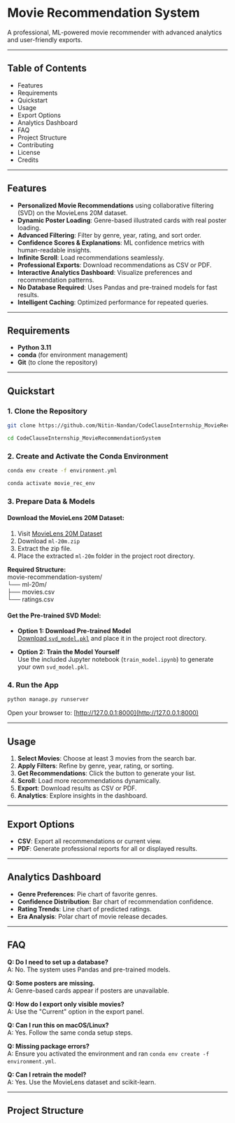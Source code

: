 # Movie Recommendation System

A professional, ML-powered movie recommender with advanced analytics and user-friendly exports.

---

## Table of Contents

- Features
- Requirements
- Quickstart
- Usage
- Export Options
- Analytics Dashboard
- FAQ
- Project Structure
- Contributing
- License
- Credits

---

## Features

- **Personalized Movie Recommendations** using collaborative filtering (SVD) on the MovieLens 20M dataset.
- **Dynamic Poster Loading**: Genre-based illustrated cards with real poster loading.
- **Advanced Filtering**: Filter by genre, year, rating, and sort order.
- **Confidence Scores & Explanations**: ML confidence metrics with human-readable insights.
- **Infinite Scroll**: Load recommendations seamlessly.
- **Professional Exports**: Download recommendations as CSV or PDF.
- **Interactive Analytics Dashboard**: Visualize preferences and recommendation patterns.
- **No Database Required**: Uses Pandas and pre-trained models for fast results.
- **Intelligent Caching**: Optimized performance for repeated queries.

---

## Requirements

- **Python 3.11**
- **conda** (for environment management)
- **Git** (to clone the repository)

---

## Quickstart

### 1. Clone the Repository

```bash
git clone https://github.com/Nitin-Nandan/CodeClauseInternship_MovieRecommendationSystem.git
```

```bash
cd CodeClauseInternship_MovieRecommendationSystem
```

### 2. Create and Activate the Conda Environment

```bash
conda env create -f environment.yml
```

```bash
conda activate movie_rec_env
```

### 3. Prepare Data & Models

#### Download the MovieLens 20M Dataset:
1. Visit [MovieLens 20M Dataset](https://grouplens.org/datasets/movielens/20m/)
2. Download `ml-20m.zip`
3. Extract the zip file.
4. Place the extracted `ml-20m` folder in the project root directory.

**Required Structure:** <br>
movie-recommendation-system/ <br>
└── ml-20m/ <br>
├── movies.csv <br>
└── ratings.csv <br>

#### Get the Pre-trained SVD Model:
- **Option 1: Download Pre-trained Model**  
  [Download `svd_model.pkl`](YOUR_GOOGLE_DRIVE_LINK) and place it in the project root directory.

- **Option 2: Train the Model Yourself**  
  Use the included Jupyter notebook (`train_model.ipynb`) to generate your own `svd_model.pkl`.

### 4. Run the App

```bash
python manage.py runserver
```

Open your browser to: [http://127.0.0.1:8000](http://127.0.0.1:8000)

---

## Usage

1. **Select Movies**: Choose at least 3 movies from the search bar.
2. **Apply Filters**: Refine by genre, year, rating, or sorting.
3. **Get Recommendations**: Click the button to generate your list.
4. **Scroll**: Load more recommendations dynamically.
5. **Export**: Download results as CSV or PDF.
6. **Analytics**: Explore insights in the dashboard.

---

## Export Options

- **CSV**: Export all recommendations or current view.
- **PDF**: Generate professional reports for all or displayed results.

---

## Analytics Dashboard

- **Genre Preferences**: Pie chart of favorite genres.
- **Confidence Distribution**: Bar chart of recommendation confidence.
- **Rating Trends**: Line chart of predicted ratings.
- **Era Analysis**: Polar chart of movie release decades.

---

## FAQ

**Q: Do I need to set up a database?**  
A: No. The system uses Pandas and pre-trained models.

**Q: Some posters are missing.**  
A: Genre-based cards appear if posters are unavailable.

**Q: How do I export only visible movies?**  
A: Use the "Current" option in the export panel.

**Q: Can I run this on macOS/Linux?**  
A: Yes. Follow the same conda setup steps.

**Q: Missing package errors?**  
A: Ensure you activated the environment and ran `conda env create -f environment.yml`.

**Q: Can I retrain the model?**  
A: Yes. Use the MovieLens dataset and scikit-learn.

---

## Project Structure